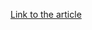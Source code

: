 [Link to the article](https://thehackernews.com/2025/01/thn-weekly-recap-top-cybersecurity_27.html)
